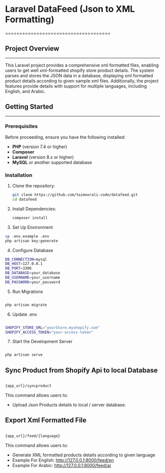 # Laravel DataFeed (Json to XML Formatting)
=====================================

## Project Overview
-------------------

This Laravel project provides a comprehensive xml formatted files, enabling users to get well xml-formatted shopify store product details. The system parses and stores the JSON data in a database, displaying xml formatted product details according to given sample xml files. Additionally, the project features provide details with support for multiple languages, including English, and Arabic.

## Getting Started
-------------------

### Prerequisites

Before proceeding, ensure you have the following installed:

* **PHP** (version 7.4 or higher)
* **Composer**
* **Laravel** (version 8.x or higher)
* **MySQL** or another supported database

### Installation

1. Clone the repository:
    ```bash
    git clone https://github.com/taimoorali-code/datafeed.git
    cd datafeed
    ```

2. Install Dependencies:
    ```bash
    composer install
    ```
3. Set Up Environment
```bash
cp .env.example .env
php artisan key:generate
```

4. Configure Database
```bash
DB_CONNECTION=mysql
DB_HOST=127.0.0.1
DB_PORT=3306
DB_DATABASE=your_database
DB_USERNAME=your_username
DB_PASSWORD=your_password
```

5. Run Migrations
```bash

php artisan migrate
```

6. Update .env 

```bash

SHOPIFY_STORE_URL="yourStore.myshopify.com"
SHOPIFY_ACCESS_TOKEN="your-access-token"
```

7.  Start the Development Server
```bash

php artisan serve
```
## Sync Product from Shopify Api to local Database

```bash

{app_url}/syncproduct

```
This command allows users to:
- Upload Json Products details to local / server database. 

## Export Xml Formatted File

```bash

{app_url}/feed/{language}

```
This command allows users to:
- Generate XML formatted products details according to given language 
- Example For English: http://127.0.0.1:8000/feed/en
- Example For Arabic: http://127.0.0.1:8000/feed/ar
